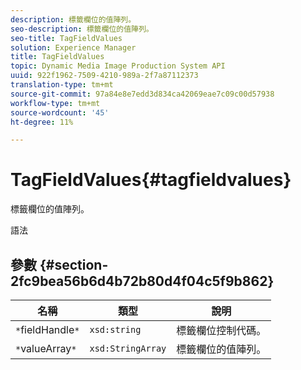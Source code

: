 ```yaml
---
description: 標籤欄位的值陣列。
seo-description: 標籤欄位的值陣列。
seo-title: TagFieldValues
solution: Experience Manager
title: TagFieldValues
topic: Dynamic Media Image Production System API
uuid: 922f1962-7509-4210-989a-2f7a87112373
translation-type: tm+mt
source-git-commit: 97a84e8e7edd3d834ca42069eae7c09c00d57938
workflow-type: tm+mt
source-wordcount: '45'
ht-degree: 11%

---
```



# TagFieldValues{#tagfieldvalues}

標籤欄位的值陣列。

語法

## 參數 {#section-2fc9bea56b6d4b72b80d4f04c5f9b862}

| 名稱 | 類型 | 說明 |
|---|---|---|
| `*`fieldHandle`*` | `xsd:string` | 標籤欄位控制代碼。 |
| `*`valueArray`*` | `xsd:StringArray` | 標籤欄位的值陣列。 |

